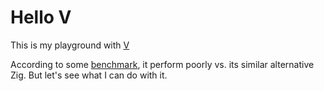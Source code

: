 # Hello V
This is my playground with [V](https://vlang.io/)

According to some [benchmark](https://github.com/kostya/benchmarks), it perform poorly vs. its similar alternative Zig. But let's see what I can do with it.
